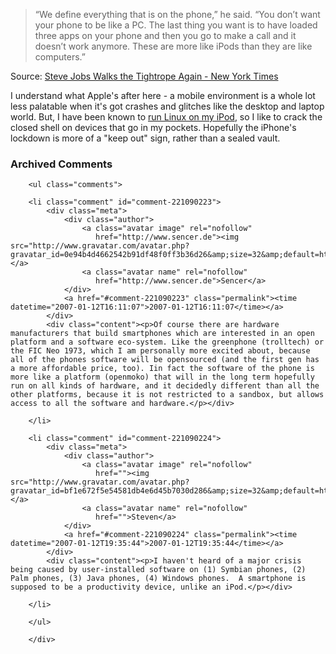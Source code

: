 <blockquote cite="http://www.nytimes.com/2007/01/12/technology/12apple.html?ex=1326258000&en=905b9e9dd858350d&ei=5090&partner=rssuserland&emc=rss">“We define everything that is on the phone,” he said. “You don’t want your phone to be like a PC. The last thing you want is to have loaded three apps on your phone and then you go to make a call and it doesn’t work anymore. These are more like iPods than they are like computers.”</blockquote><div class="quotesource">Source: <a href="http://www.nytimes.com/2007/01/12/technology/12apple.html?ex=1326258000&en=905b9e9dd858350d&ei=5090&partner=rssuserland&emc=rss">Steve Jobs Walks the Tightrope Again - New York Times</a></div>

I understand what Apple's after here - a mobile environment is a whole lot less palatable when it's got crashes and glitches like the desktop and laptop world.  But, I have been known to [run Linux on my iPod](http://ipodlinux.org/Main_Page), so I like to crack the closed shell on devices that go in my pockets.  Hopefully the iPhone's lockdown is more of a "keep out" sign, rather than a sealed vault.

<div id="comments" class="comments archived-comments">
            <h3>Archived Comments</h3>
            
        <ul class="comments">
            
        <li class="comment" id="comment-221090223">
            <div class="meta">
                <div class="author">
                    <a class="avatar image" rel="nofollow" 
                       href="http://www.sencer.de"><img src="http://www.gravatar.com/avatar.php?gravatar_id=0e94b4d4662542b91df48f0ff3b36d26&amp;size=32&amp;default=http://mediacdn.disqus.com/1320279820/images/noavatar32.png"/></a>
                    <a class="avatar name" rel="nofollow" 
                       href="http://www.sencer.de">Sencer</a>
                </div>
                <a href="#comment-221090223" class="permalink"><time datetime="2007-01-12T16:11:07">2007-01-12T16:11:07</time></a>
            </div>
            <div class="content"><p>Of course there are hardware manufacturers that build smartphones which are interested in an open platform and a software eco-system. Like the greenphone (trolltech) or the FIC Neo 1973, which I am personally more excited about, because all of the phones software will be opensourced (and the first gen has a more affordable price, too). Iin fact the software of the phone is more like a platform (openmoko) that will in the long term hopefully run on all kinds of hardware, and it decidedly different than all the other platforms, because it is not restricted to a sandbox, but allows access to all the software and hardware.</p></div>
            
        </li>
    
        <li class="comment" id="comment-221090224">
            <div class="meta">
                <div class="author">
                    <a class="avatar image" rel="nofollow" 
                       href=""><img src="http://www.gravatar.com/avatar.php?gravatar_id=bf1e672f5e54581db4e6d45b7030d286&amp;size=32&amp;default=http://mediacdn.disqus.com/1320279820/images/noavatar32.png"/></a>
                    <a class="avatar name" rel="nofollow" 
                       href="">Steven</a>
                </div>
                <a href="#comment-221090224" class="permalink"><time datetime="2007-01-12T19:35:44">2007-01-12T19:35:44</time></a>
            </div>
            <div class="content"><p>I haven't heard of a major crisis being caused by user-installed software on (1) Symbian phones, (2) Palm phones, (3) Java phones, (4) Windows phones.  A smartphone is supposed to be a productivity device, unlike an iPod.</p></div>
            
        </li>
    
        </ul>
    
        </div>
    